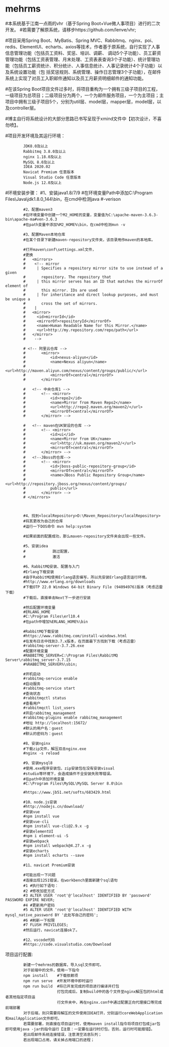 # mehrms
#本系统基于江南一点雨的vhr（基于Spring Boot+Vue微人事项目）进行的二次开发。
#若需要了解原系统，请移步https://github.com/lenve/vhr;

  #项目采用Spring Boot、MyBatis、Spring MVC、Rabbitmq、nginx、poi、redis、ElementUI、echarts、axios等技术，作者基于原系统，自行实现了人事信息管理功能（包括员工资料、奖惩、培训、调薪、    调动5个子功能）、员工薪资管理功能（包括工资表管理、月末处理、工资表表查询3个子功能）、统计管理功能（包括员工薪资统计、积分统计、人事信息统计、人事记录统计4个子功能）以及系统设置功能（包    括奖惩规则、系统管理、操作日志管理3个子功能），在邮件系统上实现了对员工入职邮件通知以及员工月薪资明细邮件的通知功能。

   #在该Spring Boot项目文件过多时，将项目重构为一个拥有三级子项目的工程，一级项目为总项目；二级项目分为两个，一个为邮件服务项目，一个为主项目；主项目中拥有三级子项目5个，分别为util层、model层，mapper层，model层，以及controller层。
   
   #博主自行将系统设计的大部分思路已书写呈现于xmind文件中【初次设计，不喜勿喷】。
   
   
   #项目开发环境及其运行环境：
   
            JDK8.0及以上
            Rabbitmq 3.8.0及以上
            nginx 1.18.0及以上
            MySQL 8.0及以上
            IDEA 2020.02
            Navicat Premium 任意版本
            Visual Studio Code 任意版本
            Node.js 12.0及以上
            
   #环境安装步骤：
            #1、安装java1.8/7/9
            #在环境变量Path中添加C:\Program Files\Java\jdk1.8.0_144\bin，在cmd中检测java #-verison

            #2、配置maven3
            #在环境变量中创建一个M2_HOME的变量，变量值为C:\apache-maven-3.6.3-bin\apache-ma#ven-3.6.3
            #在path变量中添加%M2_HOME%\bin，在cmd中检测mvn -v

            #3、配置Maven本地仓库
            #在某个目录下新建maven-repository文件夹，该目录用作maven的本地库。

            #打开maven\conf\settings.xml文件，
            #更换
            #   <mirrors>
            #    <!-- mirror
            #     | Specifies a repository mirror site to use instead of a given 
            #       repository. The repository that
            #     | this mirror serves has an ID that matches the mirrorOf element of 
            #       this mirror. IDs are used
            #     | for inheritance and direct lookup purposes, and must be unique a
            #       cross the set of mirrors.
            #    |
            #   <mirror>
            #     <id>mirrorId</id>
            #     <mirrorOf>repositoryId</mirrorOf>
            #     <name>Human Readable Name for this Mirror.</name>
            #     <url>http://my.repository.com/repo/path</url>
            #   </mirror>
            #    -->
  
            # <!-- 阿里云仓库 -->
            #       <mirror>
            #           <id>nexus-aliyun</id>
            #           <name>Nexus aliyun</name>
            #           <url>http://maven.aliyun.com/nexus/content/groups/public/</url>
            #           <mirrorOf>central</mirrorOf>
            #       </mirror>

            #   <!-- 中央仓库1 -->
            #       <!-- <mirror>
            #           <id>repo2</id>
            #           <name>Mirror from Maven Repo2</name>
            #           <url>http://repo2.maven.org/maven2/</url>
            #           <mirrorOf>central</mirrorOf>
            #       </mirror> -->

            #   <!-- maven在UK架设的仓库 -->
            #       <!-- <mirror>
            #           <id>ui</id>
            #           <name>Mirror from UK</name>
            #           <url>http://uk.maven.org/maven2/</url>
            #           <mirrorOf>central</mirrorOf>
            #       </mirror> -->
            #   <!--JBoss的仓库-->
            #       <!-- <mirror>
            #           <id>jboss-public-repository-group</id>
            #           <mirrorOf>central</mirrorOf>
            #           <name>JBoss Public Repository Group</name>
            #           <url>http://repository.jboss.org/nexus/content/groups/
            #           public</url>
            #       </mirror> -->
            # </mirrors>
 


            #4、找到<localRepository>D:\Maven_Repository</localRepository>
            #将其更改为自己的仓库
            #运行一下DOS命令 mvn help:system

            #如果前面的配置成功，那么maven-repository文件夹会出现一些文件。

            #5、安装idea
            #            跳过配置，
            #            激活

            #6、RabbitMQ安装、配置与入门
            #Erlang下载安装
            #由于RabbitMQ使用Erlang语言编写，所以先安装Erlang语言运行环境。
            #http://www.erlang.org/downloads
            #下载OTP 22.0 Windows 64-bit Binary File (94094976)版本（考虑迅雷下载）
            #下载后，直接单击Next下一步进行安装

            #然后配置环境变量
            #ERLANG_HOME
            #C:\Program Files\erl10.4
            #在path中增加%ERLANG_HOME%\bin

            #RabbitMQ下载安装
            #https://www.rabbitmq.com/install-windows.html
            #在发布日志中找到3.7.x版本，在页面最下方找到下载（考虑迅雷）
            #rabbitmq-server-3.7.26.exe
            #配置环境变量
            #RABBITMQ_SERVER=C:\Program Files\RabbitMQ Server\rabbitmq_server-3.7.15
            #%RABBITMQ_SERVER%\sbin;

            #开机启动
            #rabbitmq-service enable
            #启动服务
            #rabbitmq-service start
            #查询状态
            #rabbitmqctl status
            #查看用户
            #rabbitmqctl list_users
            #开启rabbitmq_management
            #rabbitmq-plugins enable rabbitmq_management
            #地址 http://localhost:15672/
            #默认的用户名：guest
            #默认的密码为：guest
            
            #8、安装nginx
            #下载zip文件，解压双击nginx.exe
            #nginx -s reload

            #9、安装mysql8
            #使用.exe程序安装包，zip安装包在没有安装visual 
            #studio等环境下，会造成插件不全安装失败等错误。
            #在path中添加环境变量
            #C:\Program Files\MySQL\MySQL Server 8.0\bin

            #https://www.jb51.net/softs/683429.html
            
            #10、node.js安装
            #http://nodejs.cn/download/
            #安装vue
            #npm install vue
            #安装vue-cli
            #npm install vue-cli@2.9.x -g
            #安装elementUI
            #npm i element-ui -S
            #安装webpack
            #npm install webpack@4.27.x -g
            #安装echarts
            #npm install echarts --save

            #11、navicat Premium安装
            
            #可能出现一下问题
            #连接出现1251错误，在workbench里面新建个sql语句
            #1 #执行如下语句：
            #2 #修改加密方式
            #3 ALTER USER 'root'@'localhost' IDENTIFIED BY 'password' PASSWORD EXPIRE NEVER;
            #4 #更新用户密码
            #5 ALTER USER 'root'@'localhost' IDENTIFIED WITH mysql_native_password BY '此处写自己的密码';
            #6 #刷新一下权限
            #7 FLUSH PRIVILEGES;
            #然后运行，navicat连接ok了。

            #12、vscode代码
            #https://code.visualstudio.com/Download
            
   
            
   项目运行配置:
   
            新建一个mehrms的数据库，导入sql文件即可。
            对于前端中的文件，使用一下指令
            npm install    #下载依赖项
            npm run serve  #开发环境中即时运行
            npm run build  #将已开发完成的项目进行编译并打包
                           打包完成后，复制build中的各个文件至nginx解压包的html或者其他指定项目运
                           行文件夹中，再在nginx.conf中通过配置正向代理接口等完成前端部署
            对于后端，则只需要将解压的文件使用IDEA打开，分别运行coreWebApplication和mailApplication文件即可。
            若需要部署，则直接在项目运行时，使用maven install指令将项目打包成jar包即可使用java -jar的指令运行【注意：一定要在运行时打包，否则，运行时可能报错】。
            若出现邮件系统连接错误，注意清空消息队列；
            若出现端口占用，请关掉占用端口的进程；

